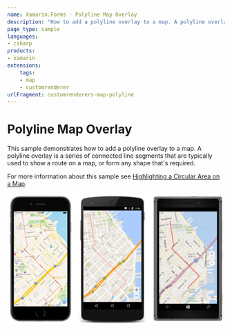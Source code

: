 ```yaml
---
name: Xamarin.Forms - Polyline Map Overlay
description: "How to add a polyline overlay to a map. A polyline overlay is a series of connected line segments"
page_type: sample
languages:
- csharp
products:
- xamarin
extensions:
    tags:
    - map
    - customrenderer
urlFragment: customrenderers-map-polyline
---
```

# Polyline Map Overlay

This sample demonstrates how to add a polyline overlay to a map. A polyline overlay is a series of connected line segments that are typically used to show a route on a map, or form any shape that's required.

For more information about this sample see [Highlighting a Circular Area on a Map](https://docs.microsoft.com/xamarin/xamarin-forms/app-fundamentals/custom-renderer/map/polyline-map-overlay).

![Polyline Map Overlay application screenshot](Screenshots/01All.png "Polyline Map Overlay application screenshot")
